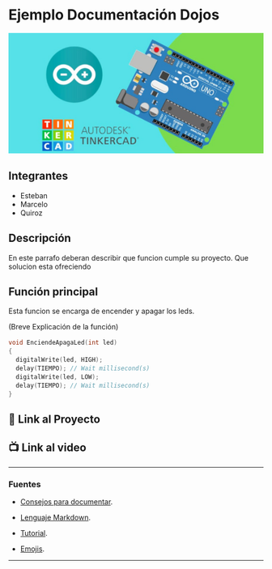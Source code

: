 # Ejemplo Documentación Dojos
![Tinkercad](./img/ArduinoTinkercad.jpg)


## Integrantes 
- Esteban
- Marcelo
- Quiroz

## Descripción
En este parrafo deberan describir que funcion cumple su proyecto. Que solucion esta ofreciendo

## Función principal
Esta funcion se encarga de encender y apagar los leds.

(Breve Explicación de la función)

~~~ c (lenguaje en el que esta escrito)
void EnciendeApagaLed(int led)
{
  digitalWrite(led, HIGH);
  delay(TIEMPO); // Wait millisecond(s)
  digitalWrite(led, LOW);
  delay(TIEMPO); // Wait millisecond(s)
}
~~~

## :robot: Link al Proyecto

## :tv: Link al video

---
### Fuentes
- [Consejos para documentar](https://www.sohamkamani.com/how-to-write-good-documentation/#architecture-documentation).
- [Lenguaje Markdown](https://markdown.es/sintaxis-markdown/#linkauto).
- [Tutorial](https://www.youtube.com/watch?v=oxaH9CFpeEE).

- [Emojis](https://gist.github.com/rxaviers/7360908).

---






